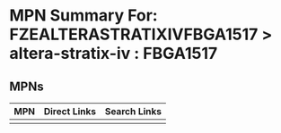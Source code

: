 



# MPN Summary For: FZEALTERASTRATIXIVFBGA1517 > altera-stratix-iv : FBGA1517

## MPNs
  

|MPN|Direct Links|Search Links|
| :--- | :--- | :--- |
||||
